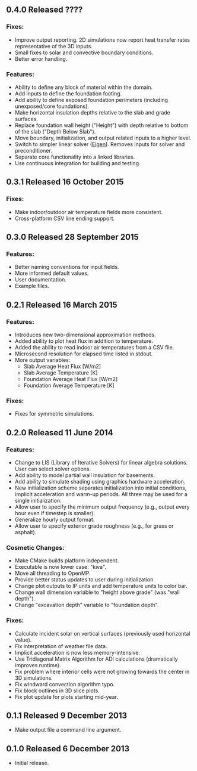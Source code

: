 0.4.0 Released ????
-------------------
### Fixes:
* Improve output reporting. 2D simulations now report heat transfer rates
  representative of the 3D inputs.
* Small fixes to solar and convective boundary conditions.
* Better error handling.

### Features:
* Ability to define any block of material within the domain.
* Add inputs to define the foundation footing.
* Add ability to define exposed foundation perimeters (including unexposed/core
  foundations).
* Make horizontal insulation depths relative to the slab and grade surfaces.
* Replace foundation wall height ("Height") with depth relative to bottom
  of the slab ("Depth Below Slab").
* Move boundary, initialization, and output related inputs to a higher level.
* Switch to simpler linear solver ([Eigen](http://eigen.tuxfamily.org/)).
  Removes inputs for solver and preconditioner.
* Separate core functionality into a linked libraries.
* Use continuous integration for building and testing.

0.3.1 Released 16 October 2015
------------------------------
### Fixes:
* Make indoor/outdoor air temperature fields more consistent.
* Cross-platform CSV line ending support.

0.3.0 Released 28 September 2015
--------------------------------
### Features:
* Better naming conventions for input fields.
* More informed default values.
* User documentation.
* Example files.

0.2.1 Released 16 March 2015
----------------------------
### Features:
* Introduces new two-dimensional approximation methods.
* Added ability to plot heat flux in addition to temperature.
* Added the ability to read indoor air temperatures from a CSV file.
* Microsecond resolution for elapsed time listed in stdout.
* More output variables:
  * Slab Average Heat Flux [W/m2]
  * Slab Average Temperature [K]
  * Foundation Average Heat Flux [W/m2]
  * Foundation Average Temperature [K]

### Fixes:
* Fixes for symmetric simulations.

0.2.0 Released 11 June 2014
---------------------------
### Features:
* Change to LIS (Library of Iterative Solvers) for linear algebra solutions.
  User can select solver options.
* Add ability to model partial wall insulation for basements.
* Add ability to simulate shading using graphics hardware acceleration.
* New initialization scheme separates initialization into initial conditions,
  implicit acceleration and warm-up periods. All three may be used for a single
  initialization.
* Allow user to specify the minimum output frequency (e.g., output every hour
  even if timestep is smaller).
* Generalize hourly output format.
* Allow user to specify exterior grade roughness (e.g., for grass or asphalt).

### Cosmetic Changes:
* Make CMake builds platform independent.
* Executable is now lower case: "kiva".
* Move all threading to OpenMP.
* Provide better status updates to user during initialization.
* Change plot outputs to IP units and add temperature units to color bar.
* Change wall dimension variable to "height above grade" (was "wall depth").
* Change "excavation depth" variable to "foundation depth".

### Fixes:
* Calculate incident solar on vertical surfaces (previously used horizontal
  value).
* Fix interpretation of weather file data.
* Implicit acceleration is now less memory-intensive.
* Use Tridiagonal Matrix Algorithm for ADI calculations (dramatically improves
  runtime).
* Fix problem where interior cells were not growing towards the center in 3D
  simulations.
* Fix windward convection algorithm typo.
* Fix block outlines in 3D slice plots.
* Fix plot update for plots starting mid-year.

0.1.1 Released 9 December 2013
------------------------------
* Make output file a command line argument.

0.1.0 Released 6 December 2013
------------------------------
* Initial release.
